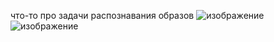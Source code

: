 что-то про задачи распознавания образов
![изображение](https://github.com/user-attachments/assets/3dc265ad-dacc-435e-9fbc-869b497590d8)
![изображение](https://github.com/user-attachments/assets/ad46e7ec-8790-476f-b432-ef7706ab54fe)
